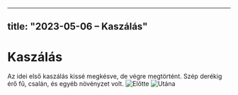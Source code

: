 
---
title: "2023-05-06 – Kaszálás"
---

# Kaszálás
Az idei első kaszálás kissé megkésve, de végre megtörtént. 
Szép derékig érő fű, csalán, és egyéb növényzet volt. 
![Előtte](/tanya/img/elotte.jpg)
![Utána](/tanya/img/utana.jpg)
